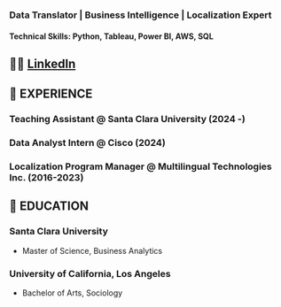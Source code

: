 ### Data Translator | Business Intelligence | Localization Expert

#### Technical Skills: Python, Tableau, Power BI, AWS, SQL  


## 🤝🏼 [LinkedIn](https://www.linkedin.com/in/kerin-w-67445690/)    



## 🐝 EXPERIENCE


 
### Teaching Assistant @ Santa Clara University (2024 -) 
 

 
### Data Analyst Intern @ Cisco (2024)
 

 
### Localization Program Manager @ Multilingual Technologies Inc. (2016-2023)



## 📝 EDUCATION
### Santa Clara University  
- Master of Science, Business Analytics
### University of California, Los Angeles
- Bachelor of Arts, Sociology
